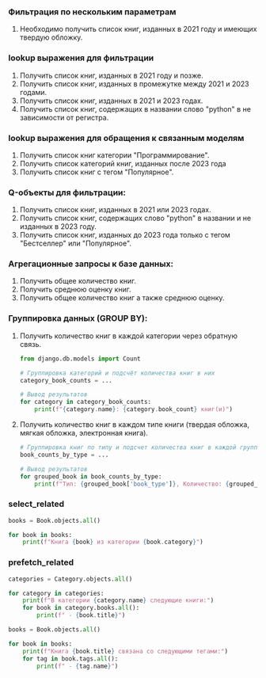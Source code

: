 ### Фильтрация по нескольким параметрам 
  1. Необходимо получить список книг, изданных в 2021 году и имеющих твердую обложку.
### lookup выражения для фильтрации
  1. Получить список книг, изданных в 2021 году и позже.
  2. Получить список книг, изданных в промежутке между 2021 и 2023 годами.
  3. Получить список книг, изданных в 2021 и 2023 годах.
  4. Получить список книг, содержащих в названии слово "python" в не зависимости от регистра.
### lookup выражения для обращения к связанным моделям
  1. Получить список книг категории "Программирование".
  2. Получить список категорий книг, изданных после 2023 года
  3. Получить список книг с тегом "Популярное".

### Q-объекты для фильтрации:
  1. Получить список книг, изданных в 2021 или 2023 годах.
  2. Получить список книг, содержащих слово "python" в названии и не изданных в 2023 году.
  3. Получить список книг, изданных до 2023 года только с тегом "Бестселлер" или "Популярное".

### Агрегационные запросы к базе данных:
1. Получить общее количество книг.
2. Получить среднюю оценку книг.
3. Получить общее количество книг а также среднюю оценку.

### Группировка данных (GROUP BY):
1. Получить количество книг в каждой категории через обратную связь.
    ```python
    from django.db.models import Count
    
    # Группировка категорий и подсчёт количества книг в них
    category_book_counts = ...
    
    # Вывод результатов
    for category in category_book_counts:
        print(f"{category.name}: {category.book_count} книг(и)")
    ```

2. Получить количество книг в каждом типе книги (твердая обложка, мягкая обложка, электронная книга).
    ```python
    # Группировка книг по типу и подсчет количества книг в каждой группе
    book_counts_by_type = ...
    
    # Вывод результатов
    for grouped_book in book_counts_by_type:
        print(f"Тип: {grouped_book['book_type']}, Количество: {grouped_book['count']}")
    ```

### select_related
```python
books = Book.objects.all()

for book in books:
    print(f"Книга {book} из категории {book.category}")
```

### prefetch_related
```python
categories = Category.objects.all()

for category in categories:
    print(f"В категории {category.name} следующие книги:")
    for book in category.books.all():
        print(f" - {book.title}")
```

```python
books = Book.objects.all()

for book in books:
    print(f"Книга {book.title} связана со следующими тегами:")
    for tag in book.tags.all():
        print(f" - {tag.name}")
```
